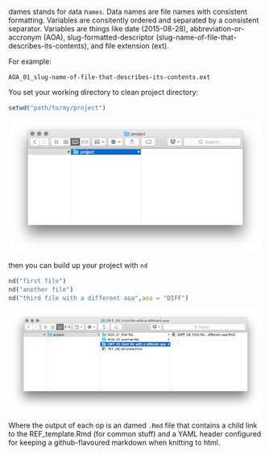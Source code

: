 
dames stands for `d`ata n`ames`. Data names are file names with consistent formatting. Variables are consitently ordered and separated by a consistent separator. Variables are things like date (2015-08-28), abbreviation-or-accronym (AOA), slug-formatted-descriptor (slug-name-of-file-that-describes-its-contents), and file extension (ext).

For example:
```
AOA_01_slug-name-of-file-that-describes-its-contents.ext
```

You set your working directory to clean project directory:

```r
setwd("path/to/my/project")
```
![alt text](README-set-wd.png)

then you can build up your project with `nd`

```r
nd("first file")
nd("another file")
nd("third file with a different aoa",aoa = "DIFF")
```
![alt text](README-build-it-up.png)

Where the output of each op is an damed `.Rmd` file that contains a child link to the REF_template.Rmd (for common stuff) and a YAML header configured for keeping a github-flavoured markdown when knitting to html.

